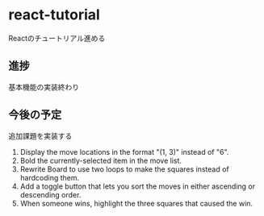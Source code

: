# react-tutorial

Reactのチュートリアル進める

## 進捗
基本機能の実装終わり

## 今後の予定
追加課題を実装する

1. Display the move locations in the format "(1, 3)" instead of "6".
2. Bold the currently-selected item in the move list.
3. Rewrite Board to use two loops to make the squares instead of hardcoding them.
4. Add a toggle button that lets you sort the moves in either ascending or descending order.
5. When someone wins, highlight the three squares that caused the win.
